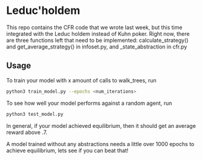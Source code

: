# Leduc'holdem
This repo contains the CFR code that we wrote last week, but this time integrated with the Leduc holdem instead of Kuhn poker. Right now, there are three functions left that need to be implemented: calculate_strategy() and get_average_strategy() in infoset.py, and _state_abstraction in cfr.py  


## Usage
To train your model with x amount of calls to walk_trees, run 
```bash
python3 train_model.py --epochs <num_iterations>
```

To see how well your model performs against a random agent, run
```bash
python3 test_model.py 
```
In general, if your model achieved equilibrium, then it should get an average reward above .7.

A model trained without any abstractions needs a little over 1000 epochs to achieve equilibrium, lets see if you can beat that! 
